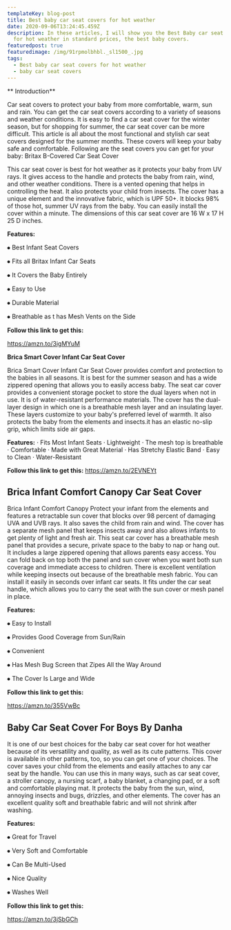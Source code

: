 ```yaml
---
templateKey: blog-post
title: Best baby car seat covers for hot weather
date: 2020-09-06T13:24:45.459Z
description: In these articles, I will show you the Best Baby car seat covers
  for hot weather in standard prices, the best baby covers.
featuredpost: true
featuredimage: /img/91rpmolbhbl._sl1500_.jpg
tags:
  - Best baby car seat covers for hot weather
  - baby car seat covers
---
```

**
Introduction** 

Car seat covers to protect your baby from more comfortable, warm, sun and rain. You can get the car seat covers according to a variety of seasons and weather conditions. It is easy to find a car seat cover for the winter season, but for shopping for summer, the car seat cover can be more difficult. This article is all about the most functional and stylish car seat covers designed for the summer months. These covers will keep your baby safe and comfortable. Following are the seat covers you can get for your baby:
Britax B-Covered Car Seat Cover        

This car seat cover is best for hot weather as it protects your baby from UV rays. It gives access to the handle and protects the baby from rain, wind, and other weather conditions. There is a vented opening that helps in controlling the heat. It also protects your child from insects. The cover has a unique element and the innovative fabric, which is UPF 50+. It blocks 98% of those hot, summer UV rays from the baby. You can easily install the cover within a minute. The dimensions of this car seat cover are 16 W x 17 H 25 D inches.


**Features:**

⦁	Best Infant Seat Covers


⦁	Fits all Britax Infant Car Seats 


⦁	It Covers the Baby Entirely


⦁	Easy to Use


⦁	Durable Material


⦁	Breathable as t has Mesh Vents on the Side


**Follow this link to get this:**


<https://amzn.to/3igMYuM>

**Brica Smart Cover Infant Car Seat Cover** 

Brica Smart Cover Infant Car Seat Cover provides comfort and protection to the babies in all seasons. It is best for the summer season and has a wide zippered opening that allows you to easily access baby. The seat car cover provides a convenient storage pocket to store the dual layers when not in use. It is of water-resistant performance materials. The cover has the dual-layer design in which one is a breathable mesh layer and an insulating layer. These layers customize to your baby's preferred level of warmth. It also protects the baby from the elements and insects.it has an elastic no-slip grip, which limits side air gaps. 


**Features:**
· Fits Most Infant Seats
· Lightweight
· The mesh top is breathable
· Comfortable
· Made with Great Material
· Has Stretchy Elastic Band
· Easy to Clean
· Water-Resistant


**Follow this link to get this:**
<https://amzn.to/2EVNEYt>

## Brica Infant Comfort Canopy Car Seat Cover

Brica Infant Comfort Canopy Protect your infant from the elements and features a retractable sun cover that blocks over 98 percent of damaging UVA and UVB rays. It also saves the child from rain and wind. The cover has a separate mesh panel that keeps insects away and also allows infants to get plenty of light and fresh air. This seat car cover has a breathable mesh panel that provides a secure, private space to the baby to nap or hang out. It includes a large zippered opening that allows parents easy access. You can fold back on top both the panel and sun cover when you want both sun coverage and immediate access to children. There is excellent ventilation while keeping insects out because of the breathable mesh fabric. You can install it easily in seconds over infant car seats. It fits under the car seat handle, which allows you to carry the seat with the sun cover or mesh panel in place. 


**Features:**


⦁	Easy to Install


⦁	Provides Good Coverage from Sun/Rain


⦁	Convenient


⦁	Has Mesh Bug Screen that Zipes All the Way Around


⦁	The Cover Is Large and Wide


**Follow this link to get this:**

<https://amzn.to/355VwBc>

## Baby Car Seat Cover For Boys By Danha 

It is one of our best choices for the baby car seat cover for hot weather because of its versatility and quality, as well as its cute patterns. This cover is available in other patterns, too, so you can get one of your choices. The cover saves your child from the elements and
easily attaches to any car seat by the handle. You can use this in many ways, such as car seat cover, a stroller canopy, a nursing scarf, a baby blanket, a changing pad, or a soft and comfortable playing mat. It protects the baby from the sun, wind, annoying insects and bugs, drizzles, and other elements. The cover has an excellent quality soft and breathable fabric and will not shrink after washing. 


**Features:**


⦁	Great for Travel


⦁	Very Soft and Comfortable


⦁	Can Be Multi-Used


⦁	Nice Quality


⦁	Washes Well


**Follow this link to get this:**

<https://amzn.to/3jSbGCh>